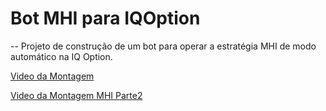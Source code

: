 # Bot MHI para IQOption
--
Projeto de construção de um bot para operar a estratégia MHI de modo automático na IQ Option.

[Video da Montagem](https://youtu.be/_PKqW_NxkqY)

[Video da Montagem MHI Parte2](https://youtu.be/RpkF1j3RAds)
